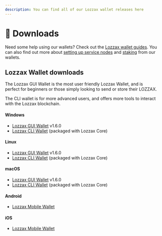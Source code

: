 ```yaml
---
description: You can find all of our Lozzax wallet releases here
---
```


# 📁 Downloads

Need some help using our wallets? Check out the [Lozzax wallet guides](using-the-lozzax-blockchain/lozzax-wallet-guides/). You can also find out more about [setting up service nodes](https://docs.Lozzax.xyz/using-the-lozzax-blockchain/lozzax-service-node-guides/full-service-node-setup-guide) and [staking](using-the-lozzax-blockchain/lozzax-service-node-guides/staking-to-shared-service-node.md) from our wallets.

## Lozzax Wallet downloads

The Lozzax GUI Wallet is the most user friendly Lozzax Wallet, and is perfect for beginners or those simply looking to send or store their LOZZAX.

The CLI wallet is for more advanced users, and offers more tools to interact with the Lozzax blockchain.

#### Windows

* [Lozzax GUI Wallet](https://github.com/lozzax/lozzax-electron-gui-wallet/releases/download/v1.6.0/lozzax-electron-wallet-1.6.0-win.exe) v1.6.0
* [Lozzax CLI Wallet](https://github.com/lozzax/lozzax-core/releases) \(packaged with Lozzax Core\)

#### Linux

* [Lozzax GUI Wallet](https://github.com/lozzax/lozzax-electron-gui-wallet/releases/download/v1.6.0/lozzax-electron-wallet-1.6.0-linux.AppImage) v1.6.0
* [Lozzax CLI Wallet](https://github.com/lozzax/lozzax-core/releases) \(packaged with Lozzax Core\)

#### macOS

* [Lozzax GUI Wallet](https://github.com/lozzax/lozzax-electron-gui-wallet/releases/download/v1.6.0/lozzax-electron-wallet-1.6.0-mac.dmg) v1.6.0
* [Lozzax CLI Wallet](https://github.com/lozzax/lozzax-core/releases) \(packaged with Lozzax Core\)

#### Android

* [Lozzax Mobile Wallet](https://play.google.com/store/apps/details?id=io.lozzax.wallet)

#### iOS

* [Lozzax Mobile Wallet](https://apps.apple.com/app/lozzax-wallet-rangeproof/id1547745078)






